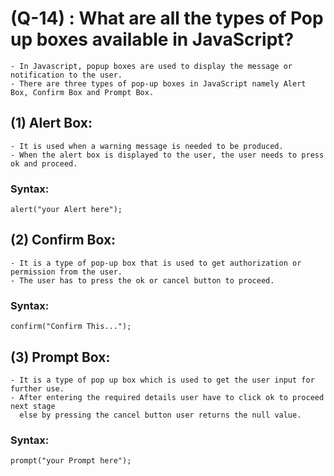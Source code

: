 # (Q-14) : What are all the types of Pop up boxes available in JavaScript?

    - In Javascript, popup boxes are used to display the message or notification to the user.
    - There are three types of pop-up boxes in JavaScript namely Alert Box, Confirm Box and Prompt Box.

## (1) Alert Box:

    - It is used when a warning message is needed to be produced.
    - When the alert box is displayed to the user, the user needs to press ok and proceed.

### Syntax:

    alert("your Alert here");

## (2) Confirm Box:

    - It is a type of pop-up box that is used to get authorization or permission from the user.
    - The user has to press the ok or cancel button to proceed.

### Syntax:

    confirm("Confirm This...");

## (3) Prompt Box:

    - It is a type of pop up box which is used to get the user input for further use.
    - After entering the required details user have to click ok to proceed next stage
      else by pressing the cancel button user returns the null value.

### Syntax:

    prompt("your Prompt here");
